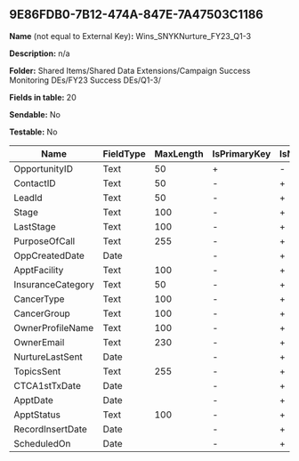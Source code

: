 ## 9E86FDB0-7B12-474A-847E-7A47503C1186

**Name** (not equal to External Key)**:** Wins_SNYKNurture_FY23_Q1-3

**Description:** n/a

**Folder:** Shared Items/Shared Data Extensions/Campaign Success Monitoring DEs/FY23 Success DEs/Q1-3/

**Fields in table:** 20

**Sendable:** No

**Testable:** No

| Name | FieldType | MaxLength | IsPrimaryKey | IsNullable | DefaultValue |
| --- | --- | --- | --- | --- | --- |
| OpportunityID | Text | 50 | + | - |  |
| ContactID | Text | 50 | - | + |  |
| LeadId | Text | 50 | - | + |  |
| Stage | Text | 100 | - | + |  |
| LastStage | Text | 100 | - | + |  |
| PurposeOfCall | Text | 255 | - | + |  |
| OppCreatedDate | Date |  | - | + |  |
| ApptFacility | Text | 100 | - | + |  |
| InsuranceCategory | Text | 50 | - | + |  |
| CancerType | Text | 100 | - | + |  |
| CancerGroup | Text | 100 | - | + |  |
| OwnerProfileName | Text | 100 | - | + |  |
| OwnerEmail | Text | 230 | - | + |  |
| NurtureLastSent | Date |  | - | + |  |
| TopicsSent | Text | 255 | - | + |  |
| CTCA1stTxDate | Date |  | - | + |  |
| ApptDate | Date |  | - | + |  |
| ApptStatus | Text | 100 | - | + |  |
| RecordInsertDate | Date |  | - | + | GetDate() |
| ScheduledOn | Date |  | - | + |  |
